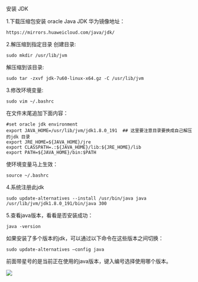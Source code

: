 安装 JDK

1.下载压缩包安装 oracle Java JDK
华为镜像地址：

```shell
https://mirrors.huaweicloud.com/java/jdk/
```

2.解压缩到指定目录
创建目录:

```shell
sudo mkdir /usr/lib/jvm
```

解压缩到该目录:

```shell
sudo tar -zxvf jdk-7u60-linux-x64.gz -C /usr/lib/jvm
```

3.修改环境变量:　　

```shell
sudo vim ~/.bashrc
```

在文件末尾追加下面内容：

```shell
#set oracle jdk environment
export JAVA_HOME=/usr/lib/jvm/jdk1.8.0_191  ## 这里要注意目录要换成自己解压的jdk 目录
export JRE_HOME=${JAVA_HOME}/jre  
export CLASSPATH=.:${JAVA_HOME}/lib:${JRE_HOME}/lib  
export PATH=${JAVA_HOME}/bin:$PATH  
```

使环境变量马上生效：

```shell
source ~/.bashrc
```

4.系统注册此jdk

```shell
sudo update-alternatives --install /usr/bin/java java /usr/lib/jvm/jdk1.8.0_191/bin/java 300
```

5.查看java版本，看看是否安装成功：

```shell
java -version
```

如果安装了多个版本的jdk，可以通过以下命令在这些版本之间切换：

```shell
sudo update-alternatives –config java
```

前面带星号的是当前正在使用的java版本，键入编号选择使用哪个版本。

![](https://p.qlogo.cn/qqmail_head/rwzOcu9uLseNKBm3MFXahbicUMCaTibSiaB6btK8y0oEJIARrdEgMwsAibovOyFu2OGyBicSHfNjfAro/0)
